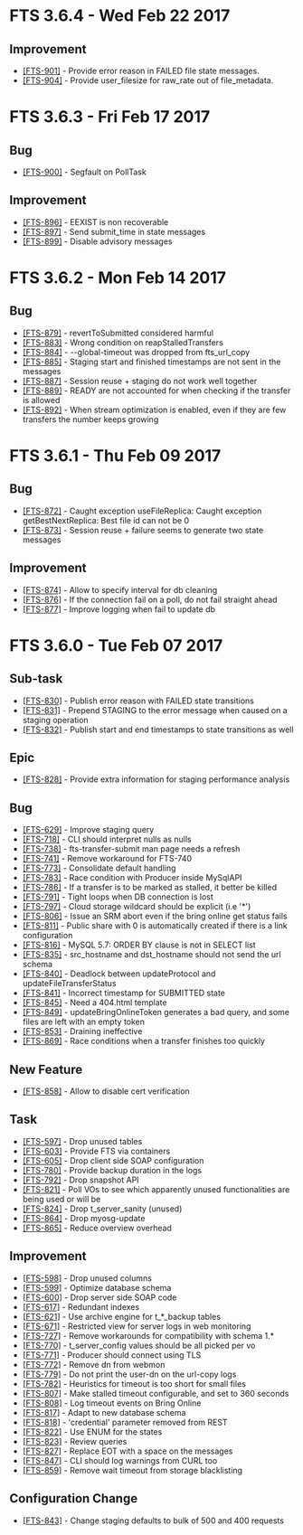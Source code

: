 

FTS 3.6.4 - Wed Feb 22 2017
===========================
## Improvement

- [[FTS-901]](https://its.cern.ch/jira/browse/FTS-901) - Provide error reason in FAILED file state messages.
- [[FTS-904]](https://its.cern.ch/jira/browse/FTS-904) - Provide user_filesize for raw_rate out of file_metadata.


FTS 3.6.3 - Fri Feb 17 2017
===========================

## Bug
- [[FTS-900]](https://its.cern.ch/jira/browse/FTS-900) - Segfault on PollTask

## Improvement
- [[FTS-896]](https://its.cern.ch/jira/browse/FTS-896) - EEXIST is non recoverable
- [[FTS-897]](https://its.cern.ch/jira/browse/FTS-897) - Send submit\_time in state messages
- [[FTS-899]](https://its.cern.ch/jira/browse/FTS-899) - Disable advisory messages

FTS 3.6.2 - Mon Feb 14 2017
===========================

## Bug
- [[FTS-879]](https://its.cern.ch/jira/browse/FTS-879) - revertToSubmitted considered harmful
- [[FTS-883]](https://its.cern.ch/jira/browse/FTS-883) - Wrong condition on reapStalledTransfers
- [[FTS-884]](https://its.cern.ch/jira/browse/FTS-884) - --global-timeout was dropped from fts\_url\_copy
- [[FTS-885]](https://its.cern.ch/jira/browse/FTS-885) - Staging start and finished timestamps are not sent in the messages
- [[FTS-887]](https://its.cern.ch/jira/browse/FTS-887) - Session reuse + staging do not work well together
- [[FTS-889]](https://its.cern.ch/jira/browse/FTS-889) - READY are not accounted for when checking if the transfer is allowed
- [[FTS-892]](https://its.cern.ch/jira/browse/FTS-892) - When stream optimization is enabled, even if they are few transfers the number keeps growing

FTS 3.6.1 - Thu Feb 09 2017
===========================

## Bug
- [[FTS-872]](https://its.cern.ch/jira/browse/FTS-872) - Caught exception useFileReplica: Caught exception getBestNextReplica: Best file id can not be 0
- [[FTS-873]](https://its.cern.ch/jira/browse/FTS-873) - Session reuse + failure seems to generate two state messages

## Improvement
- [[FTS-874]](https://its.cern.ch/jira/browse/FTS-874) - Allow to specify interval for db cleaning
- [[FTS-876]](https://its.cern.ch/jira/browse/FTS-876) - If the connection fail on a poll, do not fail straight ahead
- [[FTS-877]](https://its.cern.ch/jira/browse/FTS-877) - Improve logging when fail to update db


FTS 3.6.0 - Tue Feb 07 2017
===========================

## Sub-task
- [[FTS-830]](https://its.cern.ch/jira/browse/FTS-830) - Publish error reason with FAILED state transitions
- [[FTS-831]](https://its.cern.ch/jira/browse/FTS-831) - Prepend STAGING to the error message when caused on a staging operation
- [[FTS-832]](https://its.cern.ch/jira/browse/FTS-832) - Publish start and end timestamps to state transitions as well

## Epic
- [[FTS-828]](https://its.cern.ch/jira/browse/FTS-828) - Provide extra information for staging performance analysis

## Bug
- [[FTS-629]](https://its.cern.ch/jira/browse/FTS-629) - Improve staging query
- [[FTS-718]](https://its.cern.ch/jira/browse/FTS-718) - CLI should interpret nulls as nulls
- [[FTS-738]](https://its.cern.ch/jira/browse/FTS-738) - fts-transfer-submit man page needs a refresh
- [[FTS-741]](https://its.cern.ch/jira/browse/FTS-741) - Remove workaround for FTS-740
- [[FTS-773]](https://its.cern.ch/jira/browse/FTS-773) - Consolidate default handling
- [[FTS-783]](https://its.cern.ch/jira/browse/FTS-783) - Race condition with Producer inside MySqlAPI
- [[FTS-786]](https://its.cern.ch/jira/browse/FTS-786) - If a transfer is to be marked as stalled, it better be killed
- [[FTS-791]](https://its.cern.ch/jira/browse/FTS-791) - Tight loops when DB connection is lost
- [[FTS-797]](https://its.cern.ch/jira/browse/FTS-797) - Cloud storage wildcard should be explicit (i.e '\*')
- [[FTS-806]](https://its.cern.ch/jira/browse/FTS-806) - Issue an SRM abort even if the bring online get status fails
- [[FTS-811]](https://its.cern.ch/jira/browse/FTS-811) - Public share with 0 is automatically created if there is a link configuration
- [[FTS-816]](https://its.cern.ch/jira/browse/FTS-816) - MySQL 5.7: ORDER BY clause is not in SELECT list
- [[FTS-835]](https://its.cern.ch/jira/browse/FTS-835) - src\_hostname and dst\_hostname should not send the url schema
- [[FTS-840]](https://its.cern.ch/jira/browse/FTS-840) - Deadlock between updateProtocol and updateFileTransferStatus
- [[FTS-841]](https://its.cern.ch/jira/browse/FTS-841) - Incorrect timestamp for SUBMITTED state
- [[FTS-845]](https://its.cern.ch/jira/browse/FTS-845) - Need a 404.html template
- [[FTS-849]](https://its.cern.ch/jira/browse/FTS-849) - updateBringOnlineToken generates a bad query, and some files are left with an empty token
- [[FTS-853]](https://its.cern.ch/jira/browse/FTS-853) - Draining ineffective
- [[FTS-869]](https://its.cern.ch/jira/browse/FTS-869) - Race conditions when a transfer finishes too quickly

## New Feature
- [[FTS-858]](https://its.cern.ch/jira/browse/FTS-858) - Allow to disable cert verification

## Task
- [[FTS-597]](https://its.cern.ch/jira/browse/FTS-597) - Drop unused tables
- [[FTS-603]](https://its.cern.ch/jira/browse/FTS-603) - Provide FTS via containers
- [[FTS-605]](https://its.cern.ch/jira/browse/FTS-605) - Drop client side SOAP configuration
- [[FTS-780]](https://its.cern.ch/jira/browse/FTS-780) - Provide backup duration in the logs
- [[FTS-792]](https://its.cern.ch/jira/browse/FTS-792) - Drop snapshot API
- [[FTS-821]](https://its.cern.ch/jira/browse/FTS-821) - Poll VOs to see which apparently unused functionalities are being used or will be
- [[FTS-824]](https://its.cern.ch/jira/browse/FTS-824) - Drop t\_server\_sanity (unused)
- [[FTS-864]](https://its.cern.ch/jira/browse/FTS-864) - Drop myosg-update
- [[FTS-865]](https://its.cern.ch/jira/browse/FTS-865) - Reduce overview overhead

## Improvement
- [[FTS-598]](https://its.cern.ch/jira/browse/FTS-598) - Drop unused columns
- [[FTS-599]](https://its.cern.ch/jira/browse/FTS-599) - Optimize database schema
- [[FTS-600]](https://its.cern.ch/jira/browse/FTS-600) - Drop server side SOAP code
- [[FTS-617]](https://its.cern.ch/jira/browse/FTS-617) - Redundant indexes
- [[FTS-621]](https://its.cern.ch/jira/browse/FTS-621) - Use archive engine for t_*_backup tables
- [[FTS-671]](https://its.cern.ch/jira/browse/FTS-671) - Restricted view for server logs in web monitoring
- [[FTS-727]](https://its.cern.ch/jira/browse/FTS-727) - Remove workarounds for compatibility with schema 1.\* 
- [[FTS-770]](https://its.cern.ch/jira/browse/FTS-770) - t\_server\_config values should be all picked per vo
- [[FTS-771]](https://its.cern.ch/jira/browse/FTS-771) - Producer should connect using TLS
- [[FTS-772]](https://its.cern.ch/jira/browse/FTS-772) - Remove dn from webmon
- [[FTS-779]](https://its.cern.ch/jira/browse/FTS-779) - Do not print the user-dn on the url-copy logs
- [[FTS-782]](https://its.cern.ch/jira/browse/FTS-782) - Heuristics for timeout is too short for small files
- [[FTS-807]](https://its.cern.ch/jira/browse/FTS-807) - Make stalled timeout configurable, and set to 360 seconds
- [[FTS-808]](https://its.cern.ch/jira/browse/FTS-808) - Log timeout events on Bring Online
- [[FTS-817]](https://its.cern.ch/jira/browse/FTS-817) - Adapt to new database schema
- [[FTS-818]](https://its.cern.ch/jira/browse/FTS-818) - 'credential' parameter removed from REST
- [[FTS-822]](https://its.cern.ch/jira/browse/FTS-822) - Use ENUM for the states
- [[FTS-823]](https://its.cern.ch/jira/browse/FTS-823) - Review queries
- [[FTS-827]](https://its.cern.ch/jira/browse/FTS-827) - Replace EOT with a space on the messages
- [[FTS-847]](https://its.cern.ch/jira/browse/FTS-847) - CLI should log warnings from CURL too
- [[FTS-859]](https://its.cern.ch/jira/browse/FTS-859) - Remove wait timeout from storage blacklisting


## Configuration Change
- [[FTS-843]](https://its.cern.ch/jira/browse/FTS-843) - Change staging defaults to bulk of 500 and 400 requests

